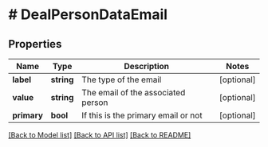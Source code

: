 # # DealPersonDataEmail

## Properties

Name | Type | Description | Notes
------------ | ------------- | ------------- | -------------
**label** | **string** | The type of the email | [optional]
**value** | **string** | The email of the associated person | [optional]
**primary** | **bool** | If this is the primary email or not | [optional]

[[Back to Model list]](../../README.md#models) [[Back to API list]](../../README.md#endpoints) [[Back to README]](../../README.md)
